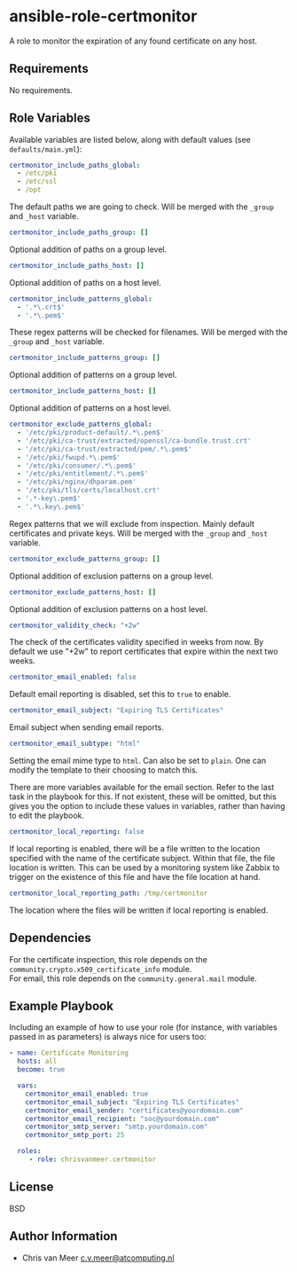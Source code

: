 ansible-role-certmonitor
========================

A role to monitor the expiration of any found certificate on any host.

Requirements
------------

No requirements.

Role Variables
--------------

Available variables are listed below, along with default values (see `defaults/main.yml`):

```yml
certmonitor_include_paths_global:
  - /etc/pki
  - /etc/ssl
  - /opt
```

The default paths we are going to check. Will be merged with the `_group` and `_host` variable.

```yml
certmonitor_include_paths_group: []
```

Optional addition of paths on a group level.

```yml
certmonitor_include_paths_host: []
```

Optional addition of paths on a host level.

```yml
certmonitor_include_patterns_global:
  - '.*\.crt$'
  - '.*\.pem$'
```

These regex patterns will be checked for filenames. Will be merged with the `_group` and `_host` variable.

```yml
certmonitor_include_patterns_group: []
```

Optional addition of patterns on a group level.

```yml
certmonitor_include_patterns_host: []
```

Optional addition of patterns on a host level.

```yml
certmonitor_exclude_patterns_global:
  - '/etc/pki/product-default/.*\.pem$'
  - '/etc/pki/ca-trust/extracted/openssl/ca-bundle.trust.crt'
  - '/etc/pki/ca-trust/extracted/pem/.*\.pem$'
  - '/etc/pki/fwupd.*\.pem$'
  - '/etc/pki/consumer/.*\.pem$'
  - '/etc/pki/entitlement/.*\.pem$'
  - '/etc/pki/nginx/dhparam.pem'
  - '/etc/pki/tls/certs/localhost.crt'
  - '.*-key\.pem$'
  - '.*\.key\.pem$'
```

Regex patterns that we will exclude from inspection. Mainly default certificates and private keys. Will be merged with the `_group` and `_host` variable.

```yml
certmonitor_exclude_patterns_group: []
```

Optional addition of exclusion patterns on a group level.

```yml
certmonitor_exclude_patterns_host: []
```

Optional addition of exclusion patterns on a host level.

```yml
certmonitor_validity_check: "+2w"
```

The check of the certificates validity specified in weeks from now. By default we use "+2w" to report certificates that expire within the next two weeks.

```yml
certmonitor_email_enabled: false
```

Default email reporting is disabled, set this to `true` to enable.

```yml
certmonitor_email_subject: "Expiring TLS Certificates"
```

Email subject when sending email reports.

```yml
certmonitor_email_subtype: "html"
```

Setting the email mime type to `html`. Can also be set to `plain`. One can modify the template to their choosing to match this.

There are more variables available for the email section. Refer to the last task in the playbook for this. If not existent, these will be omitted, but this gives you the option to include these values in variables, rather than having to edit the playbook.

```yml
certmonitor_local_reporting: false
```

If local reporting is enabled, there will be a file written to the location specified with the name of the certificate subject. Within that file, the file location is written. This can be used by a monitoring system like Zabbix to trigger on the existence of this file and have the file location at hand.

```yml
certmonitor_local_reporting_path: /tmp/certmonitor
```

The location where the files will be written if local reporting is enabled.

Dependencies
------------

For the certificate inspection, this role depends on the `community.crypto.x509_certificate_info` module.  
For email, this role depends on the `community.general.mail` module.

Example Playbook
----------------

Including an example of how to use your role (for instance, with variables passed in as parameters) is always nice for users too:

```yml
- name: Certificate Monitoring
  hosts: all
  become: true

  vars:
    certmonitor_email_enabled: true
    certmonitor_email_subject: "Expiring TLS Certificates"
    certmonitor_email_sender: "certificates@yourdomain.com"
    certmonitor_email_recipient: "soc@yourdomain.com"
    certmonitor_smtp_server: "smtp.yourdomain.com"
    certmonitor_smtp_port: 25

  roles:
     - role: chrisvanmeer.certmonitor
```

License
-------

BSD

Author Information
------------------

- Chris van Meer <c.v.meer@atcomputing.nl>
